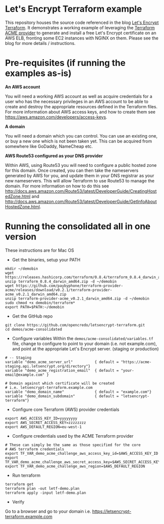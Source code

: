 # Let's Encrypt Terraform example

This repository houses the source code referenced in the blog [Let's Encrypt Terraform](https://opencredo.com/letsencrypt-terraform). It demonstrates a working example of leveraging the [Terraform ACME provider](https://github.com/paybyphone/terraform-provider-acme) to generate and install a free Let's Encrypt certificate on an AWS ELB, fronting some EC2 instances with NGINX on them. Please see the blog for more details / instructions.


# Pre-requisites (if running the examples as-is) 
**An AWS account**

You will need a working AWS account as well as acquire credentials for a user who has the necessary privileges in an AWS account to be able to create and destroy the appropriate resources defined in the Terraform files. For more information about AWS access keys, and how to create them see https://aws.amazon.com/developers/access-keys.

**A domain** 

You will need a domain which you can control. You can use an existing one, or buy a new one which is not been taken yet. This can be acquired from somewhere like GoDaddy, NameCheap etc. 

**AWS Route53 configured as your DNS provider**

Within AWS, using Route53 you will need to configure a public hosted zone for this domain. Once created, you can then take the nameservers generated by AWS for you, and update them in your DNS registrar as your new nameservers. This will allow Terraform to use Route53 to manage the domain. For more information on how to do this see http://docs.aws.amazon.com/Route53/latest/DeveloperGuide/CreatingHostedZone.html and http://docs.aws.amazon.com/Route53/latest/DeveloperGuide/GetInfoAboutHostedZone.html.

# Running the consolidated all in one version 
These instructions are for Mac OS

* Get the binaries, setup your PATH
````
mkdir ~/demobin
wget https://releases.hashicorp.com/terraform/0.8.4/terraform_0.8.4_darwin_amd64.zip
unzip terraform_0.8.4_darwin_amd64.zip -d ~/demobin
wget https://github.com/paybyphone/terraform-provider-acme/releases/download/v0.2.1/terraform-provider-acme_v0.2.1_darwin_amd64.zip
unzip terraform-provider-acme_v0.2.1_darwin_amd64.zip -d ~/demobin
sudo chmod +x demobin/terraform*
export PATH=$PATH:~/demobin
````

* Get the GitHub repo
````
git clone https://github.com/opencredo/letsencrypt-terraform.git
cd demos/acme-consolidated
````


* Configure variables
Within the `demos/acme-consolidated/variables.tf` file, change to configure to point to your domain (i.e. not example.com), and point at the appropriate Let's Encrypt server. (staging or production)

````
# -- Staging
variable "demo_acme_server_url"          { default = "https://acme-staging.api.letsencrypt.org/directory"}
variable "demo_acme_registration_email"  { default = "your-email@example.com" }

# Domain against which certificate will be created
# i.e. letsencrypt-terraform.example.com
variable "demo_domain_name"              { default = "example.com"}
variable "demo_domain_subdomain"         { default = "letsencrypt-terraform"}
````

* Configure core Terraform (AWS) provider credentials
```` 
export AWS_ACCESS_KEY_ID=yyyyyyyy 
export AWS_SECRET_ACCESS_KEY=zzzzzzzz 
export AWS_DEFAULT_REGION=eu-west-1
````

* Configure credentials used by the ACME Terraform provider
````
# These can simply be the same as those specified for the core 
# AWS terraform credentials 
export TF_VAR_demo_acme_challenge_aws_access_key_id=$AWS_ACCESS_KEY_ID 
export TF_VAR_demo_acme_challenge_aws_secret_access_key=$AWS_SECRET_ACCESS_KEY
export TF_VAR_demo_acme_challenge_aws_region=$AWS_DEFAULT_REGION
````

* Run terraform
````
terraform get
terraform plan -out letf-demo.plan 
terraform apply -input letf-demo.plan
````

* Verify

Go to a browser and go to your domain i.e. https://letsencrypt-terraform.example.com

